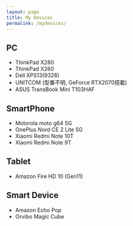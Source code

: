 ```yaml
---
layout: page
title: My Devices
permalink: /mydevices/
---
```

## PC
* ThinkPad X280
* ThinkPad X260
* Dell XPS13(9328)
* UNITCOM (型番不明, GeForce RTX2070搭載)
* ASUS TransBook Mini T103HAF

## SmartPhone
* Motorola moto g64 5G
* OnePlus Nord CE 2 Lite 5G
* Xiaomi Redmi Note 10T
* Xiaomi Redmi Note 9T

## Tablet
* Amazon Fire HD 10 (Gen11)

## Smart Device
* Amazon Echo Pop
* Orvibo Magic Cube
